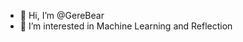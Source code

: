 - 👋 Hi, I’m @GereBear
- 👀 I’m interested in Machine Learning and Reflection

<!---
GereBear/GereBear is a ✨ special ✨ repository because its `README.md` (this file) appears on your GitHub profile.
You can click the Preview link to take a look at your changes.
--->
